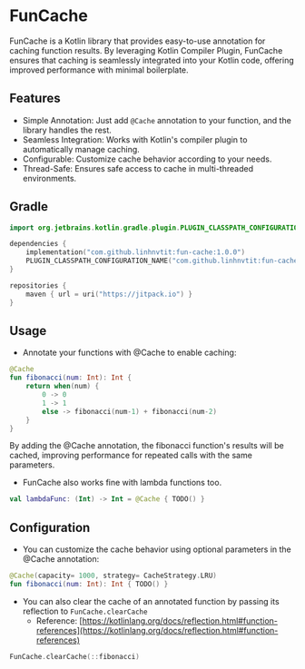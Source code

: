 # FunCache
FunCache is a Kotlin library that provides easy-to-use annotation for caching function results. By leveraging Kotlin Compiler Plugin, FunCache ensures that caching is seamlessly integrated into your Kotlin code, offering improved performance with minimal boilerplate.

## Features
- Simple Annotation: Just add `@Cache` annotation to your function, and the library handles the rest.
- Seamless Integration: Works with Kotlin's compiler plugin to automatically manage caching.
- Configurable: Customize cache behavior according to your needs.
- Thread-Safe: Ensures safe access to cache in multi-threaded environments.

## Gradle
```kotlin
import org.jetbrains.kotlin.gradle.plugin.PLUGIN_CLASSPATH_CONFIGURATION_NAME

dependencies {
    implementation("com.github.linhnvtit:fun-cache:1.0.0")
    PLUGIN_CLASSPATH_CONFIGURATION_NAME("com.github.linhnvtit:fun-cache:1.0.0")
}
```

```kotlin
repositories {
    maven { url = uri("https://jitpack.io") }
}
```

## Usage
- Annotate your functions with @Cache to enable caching:
```kotlin
@Cache
fun fibonacci(num: Int): Int {
    return when(num) {
        0 -> 0
        1 -> 1
        else -> fibonacci(num-1) + fibonacci(num-2)
    }
}

```
By adding the @Cache annotation, the fibonacci function's results will be cached, improving performance for repeated calls with the same parameters.
- FunCache also works fine with lambda functions too.
```kotlin
val lambdaFunc: (Int) -> Int = @Cache { TODO() }
```

## Configuration
- You can customize the cache behavior using optional parameters in the @Cache annotation:
```kotlin
@Cache(capacity= 1000, strategy= CacheStrategy.LRU)
fun fibonacci(num: Int): Int { TODO() }
```

- You can also clear the cache of an annotated function by passing its reflection to `FunCache.clearCache`
    - Reference: [https://kotlinlang.org/docs/reflection.html#function-references](https://kotlinlang.org/docs/reflection.html#function-references)
```kotlin
FunCache.clearCache(::fibonacci)
```
